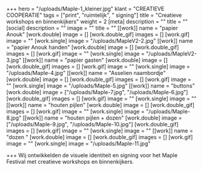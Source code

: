 +++
hero = "/uploads/Maple-1_kleiner.jpg"
klant = "CREATIEVE COOPERATIE"
tags = ["print", "ruimtelijk", " signing"]
title = "Creatieve workshops en binnenkijkers"
weight = 2
[meta]
description = ""
title = ""
[social]
description = ""
image = ""
title = ""
[[work]]
name = "papier Anouk"
[work.double]
image = []
[work.double_gif]
images = []
[work.gif]
image = ""
[work.single]
image = "/uploads/MapleV2-2.jpg"
[[work]]
name = "papier Anouk handen"
[work.double]
image = []
[work.double_gif]
images = []
[work.gif]
image = ""
[work.single]
image = "/uploads/MapleV2-3.jpg"
[[work]]
name = "papier gasten"
[work.double]
image = []
[work.double_gif]
images = []
[work.gif]
image = ""
[work.single]
image = "/uploads/Maple-4.jpg"
[[work]]
name = "Asselien naambordje"
[work.double]
image = []
[work.double_gif]
images = []
[work.gif]
image = ""
[work.single]
image = "/uploads/Maple-5.jpg"
[[work]]
name = "buttons"
[work.double]
image = ["/uploads/Maple-7.jpg", "/uploads/Maple-6.jpg"]
[work.double_gif]
images = []
[work.gif]
image = ""
[work.single]
image = ""
[[work]]
name = "houten pijlen"
[work.double]
image = []
[work.double_gif]
images = []
[work.gif]
image = ""
[work.single]
image = "/uploads/Maple-8.jpg"
[[work]]
name = "houten pijlen + dozen"
[work.double]
image = ["/uploads/Maple-9.jpg", "/uploads/Maple-10.jpg"]
[work.double_gif]
images = []
[work.gif]
image = ""
[work.single]
image = ""
[[work]]
name = "dozen "
[work.double]
image = []
[work.double_gif]
images = []
[work.gif]
image = ""
[work.single]
image = "/uploads/Maple-11.jpg"

+++
Wij ontwikkelden de visuele identiteit en signing voor het Maple Festival met creatieve workshops en binnenkijkers.